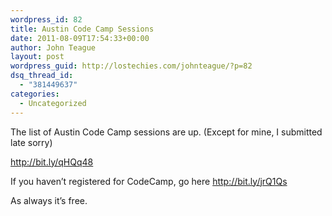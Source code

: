 ```yaml
---
wordpress_id: 82
title: Austin Code Camp Sessions
date: 2011-08-09T17:54:33+00:00
author: John Teague
layout: post
wordpress_guid: http://lostechies.com/johnteague/?p=82
dsq_thread_id:
  - "381449637"
categories:
  - Uncategorized
---
```

The list of Austin Code Camp sessions are up. (Except for mine, I submitted late sorry)
  
http://bit.ly/qHQq48

If you haven&#8217;t registered for CodeCamp, go here http://bit.ly/jrQ1Qs

As always it&#8217;s free.